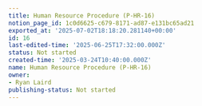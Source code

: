 ```yaml
---
title: Human Resource Procedure (P-HR-16)
notion_page_id: 1c0d6625-c679-8171-ad87-e131bc65ad21
exported_at: '2025-07-02T18:18:20.281140+00:00'
id: 16
last-edited-time: '2025-06-25T17:32:00.000Z'
status: Not started
created-time: '2025-03-24T10:40:00.000Z'
name: Human Resource Procedure (P-HR-16)
owner:
- Ryan Laird
publishing-status: Not started
---
```


<!-- Unsupported block type: table_of_contents -->

<!-- Unsupported block type: unsupported -->

